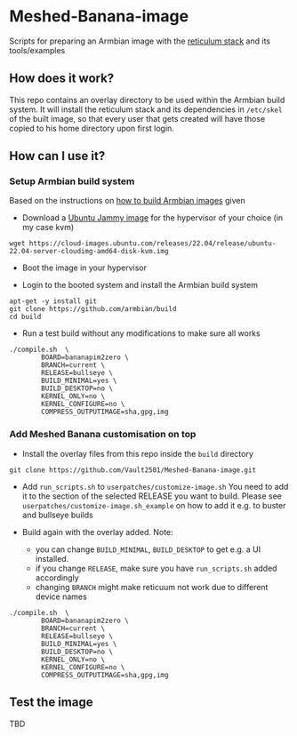 # Meshed-Banana-image

Scripts for preparing an Armbian image with the [reticulum stack](https://github.com/markqvist/Reticulum) and its tools/examples

## How does it work?
This repo contains an overlay directory to be used within the Armbian build system. It will install the reticulum stack and its dependencies in `/etc/skel` of the built image, so that every user that gets created will have those copied to his home directory upon first login.

## How can I use it?

### Setup Armbian build system
Based on the instructions on [how to build Armbian images](https://docs.armbian.com/Developer-Guide_Build-Preparation/) given

- Download a [Ubuntu Jammy image](https://cloud-images.ubuntu.com/releases/22.04/release/) for the hypervisor of your choice (in my case kvm)
```
wget https://cloud-images.ubuntu.com/releases/22.04/release/ubuntu-22.04-server-cloudimg-amd64-disk-kvm.img
```
- Boot the image in your hypervisor

- Login to the booted system and install the Armbian build system
```
apt-get -y install git
git clone https://github.com/armbian/build
cd build
```

- Run a test build without any modifications to make sure all works
```
./compile.sh  \
        BOARD=bananapim2zero \
        BRANCH=current \
        RELEASE=bullseye \
        BUILD_MINIMAL=yes \
        BUILD_DESKTOP=no \
        KERNEL_ONLY=no \
        KERNEL_CONFIGURE=no \
        COMPRESS_OUTPUTIMAGE=sha,gpg,img
```

### Add Meshed Banana customisation on top

- Install the overlay files from this repo inside the `build` directory
```
git clone https://github.com/Vault2501/Meshed-Banana-image.git
```

- Add `run_scripts.sh` to `userpatches/customize-image.sh`
You need to add it to the section of the selected RELEASE you want to build. Please see `userpatches/customize-image.sh_example` on how to add it e.g. to buster and bullseye builds

- Build again with the overlay added. 
Note: 
  - you can change `BUILD_MINIMAL`, `BUILD_DESKTOP` to get e.g. a UI installed.
  - if you change `RELEASE`, make sure you have `run_scripts.sh` added accordingly
  - changing `BRANCH` might make reticuum not work due to different device names

```
./compile.sh  \
        BOARD=bananapim2zero \
        BRANCH=current \
        RELEASE=bullseye \
        BUILD_MINIMAL=yes \
        BUILD_DESKTOP=no \
        KERNEL_ONLY=no \
        KERNEL_CONFIGURE=no \
        COMPRESS_OUTPUTIMAGE=sha,gpg,img
```

## Test the image
TBD
